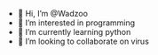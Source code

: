 - 👋 Hi, I’m @Wadzoo
- 👀 I’m interested in programming
- 🌱 I’m currently learning python
- 💞️ I’m looking to collaborate on virus


<!---
Wadzoo/Wadzoo is a ✨ special ✨ repository because its `README.md` (this file) appears on your GitHub profile.
You can click the Preview link to take a look at your changes.
--->
